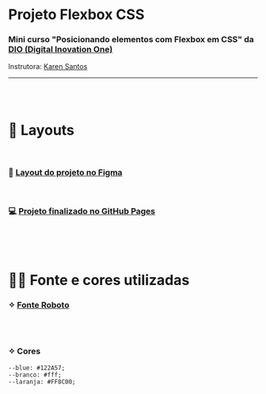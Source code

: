 # Projeto Flexbox CSS 

### Mini curso "Posicionando elementos com Flexbox em CSS" da [DIO (Digital Inovation One)](dio.me)

Instrutora: [Karen Santos](https://www.linkedin.com/in/karenasantos/)

<hr>

<br>
<br>

# 🎨 Layouts

<br>

### 📐 [Layout do projeto no Figma](https://www.figma.com/file/tpsLBEdpc2zYcxHkDboL8K/Flexbox---DIO?node-id=2%3A0&t=HkDXq2aIT7zExwAr-0)

<br>

### 💻 [Projeto finalizado no GitHub Pages]()

<br>

<br>

<br>

# 👩‍🎨 Fonte e cores utilizadas

### ✧ [Fonte Roboto](https://fonts.google.com/specimen/Roboto)

<br>

<br>

### ✧ Cores

    --blue: #122A57;
    --branco: #fff;
    --laranja: #FF8C00;





